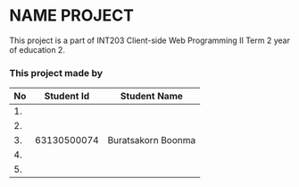 # NAME PROJECT

This project is a part of INT203 Client-side Web Programming II Term 2 year of education 2.

### This project made by

| No  | Student Id  | Student Name       |
| --- | ----------- | ------------------ |
| 1.  |             |                    |
| 2.  |             |                    |
| 3.  | 63130500074 | Buratsakorn Boonma |
| 4.  |             |                    |
| 5.  |             |                    |
